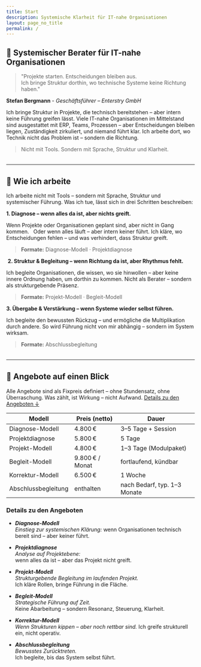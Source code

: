 ```yaml
---
title: Start
description: Systemische Klarheit für IT-nahe Organisationen
layout: page_no_title
permalink: /
---
```


## 🔷 Systemischer Berater für IT-nahe Organisationen  

> "Projekte starten. Entscheidungen bleiben aus.  
> Ich bringe Struktur dorthin, wo technische Systeme keine Richtung haben."

**Stefan Bergmann** - _Geschäftsführer – Enterstry GmbH_

​Ich bringe Struktur in Projekte, die technisch bereitstehen –
aber intern keine Führung greifen lässt. Viele IT-nahe Organisationen im Mittelstand sind ausgestattet mit ERP, Teams, Prozessen – aber Entscheidungen bleiben liegen, Zuständigkeit zirkuliert, und niemand führt klar. Ich arbeite dort, wo Technik nicht das Problem ist – sondern die Richtung.

> Nicht mit Tools. Sondern mit Sprache, Struktur und Klarheit.​

<hr style="margin-top: 2rem; margin-bottom: 2rem;">

## 🔷 Wie ich arbeite

Ich arbeite nicht mit Tools – sondern mit Sprache, Struktur und systemischer Führung. Was ich tue, lässt sich in drei Schritten beschreiben:

**1. Diagnose – wenn alles da ist, aber nichts greift.**

Wenn Projekte oder Organisationen geplant sind, aber nicht in Gang kommen.  
Oder wenn alles läuft – aber intern keiner führt.
Ich kläre, wo Entscheidungen fehlen – und was verhindert, dass Struktur greift. 
> **Formate:** Diagnose-Modell · Projektdiagnose

​
**2. Struktur & Begleitung – wenn Richtung da ist, aber Rhythmus fehlt.**

Ich begleite Organisationen, die wissen, wo sie hinwollen – aber keine innere Ordnung haben, um dorthin zu kommen. Nicht als Berater – sondern als strukturgebende Präsenz.  
> **Formate:** Projekt-Modell · Begleit-Modell


**3. Übergabe & Verstärkung – wenn Systeme wieder selbst führen.**

Ich begleite den bewussten Rückzug – und ermögliche die Multiplikation durch andere. So wird Führung nicht von mir abhängig – sondern im System wirksam.  
> **Formate:** Abschlussbegleitung

<hr style="margin-top: 2rem; margin-bottom: 2rem;">

## 🔷 Angebote auf einen Blick

Alle Angebote sind als Fixpreis definiert – ohne Stundensatz, ohne Überraschung. Was zählt, ist Wirkung – nicht Aufwand. [Details zu den Angeboten ↓](#details-zu-den-angeboten)

| Modell              | Preis (netto)       | Dauer                        |
|---------------------|---------------------|------------------------------|
| Diagnose-Modell     | 4.800 €             | 3–5 Tage + Session           |
| Projektdiagnose     | 5.800 €             | 5 Tage                       |
| Projekt-Modell      | 4.800 €             | 1–3 Tage (Modulpaket)        |
| Begleit-Modell      | 9.800 € / Monat     | fortlaufend, kündbar         |
| Korrektur-Modell    | 6.500 €             | 1 Woche                      |
| Abschlussbegleitung | enthalten           | nach Bedarf, typ. 1–3 Monate |

### Details zu den Angeboten

- ***Diagnose-Modell***  
*Einstieg zur systemischen Klärung:*
wenn Organisationen technisch bereit sind – aber keiner führt.

- ***Projektdiagnose***  
*Analyse auf Projektebene:*  
wenn alles da ist – aber das Projekt nicht greift.

- ***Projekt-Modell***  
*Strukturgebende Begleitung im laufenden Projekt.*  
Ich kläre Rollen, bringe Führung in die Fläche.

- ***Begleit-Modell***  
*Strategische Führung auf Zeit.*  
Keine Abarbeitung – sondern Resonanz, Steuerung, Klarheit.

- ***Korrektur-Modell***  
*Wenn Strukturen kippen – aber noch rettbar sind.* 
Ich greife strukturell ein, nicht operativ.

- ***Abschlussbegleitung***  
*Bewusstes Zurücktreten.*  
Ich begleite, bis das System selbst führt.